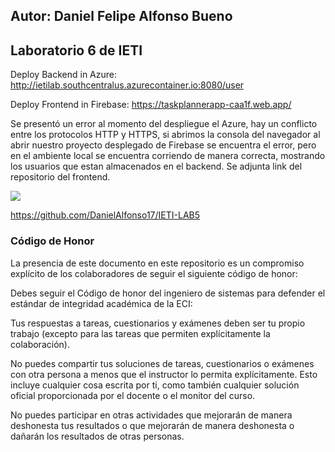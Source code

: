## Autor: Daniel Felipe Alfonso Bueno 
## Laboratorio 6 de IETI 

Deploy Backend in Azure: http://ietilab.southcentralus.azurecontainer.io:8080/user

Deploy Frontend in Firebase: https://taskplannerapp-caa1f.web.app/

Se presentó un error al momento del despliegue el Azure, hay un conflicto entre los protocolos HTTP y HTTPS, si abrimos la consola del navegador al abrir nuestro proyecto desplegado de Firebase se encuentra el error, pero en el ambiente local se encuentra corriendo de manera correcta, mostrando los usuarios que estan almacenados en el backend. Se adjunta link del repositorio del frontend.

![](https://user-images.githubusercontent.com/54114923/94639338-981d9d80-02a1-11eb-8bfd-f81574e11970.PNG)

https://github.com/DanielAlfonso17/IETI-LAB5

### Código de Honor
La presencia de este documento en este repositorio es un compromiso explícito de los colaboradores de seguir el siguiente código de honor:

Debes seguir el Código de honor del ingeniero de sistemas para defender el estándar de integridad académica de la ECI:

Tus respuestas a tareas, cuestionarios y exámenes deben ser tu propio trabajo (excepto para las tareas que permiten explícitamente la colaboración).

No puedes compartir tus soluciones de tareas, cuestionarios o exámenes con otra persona a menos que el instructor lo permita explícitamente. Esto incluye cualquier cosa escrita por ti, como también cualquier solución oficial proporcionada por el docente o el monitor del curso.

No puedes participar en otras actividades que mejorarán de manera deshonesta tus resultados o que mejorarán de manera deshonesta o dañarán los resultados de otras personas.
